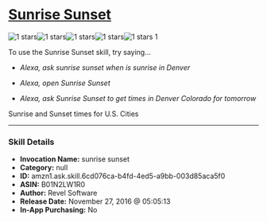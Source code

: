 # [Sunrise Sunset](http://alexa.amazon.com/#skills/amzn1.ask.skill.6cd076ca-b4fd-4ed5-a9bb-003d85aca5f0)
![1 stars](../../images/ic_star_black_18dp_1x.png)![1 stars](../../images/ic_star_border_black_18dp_1x.png)![1 stars](../../images/ic_star_border_black_18dp_1x.png)![1 stars](../../images/ic_star_border_black_18dp_1x.png)![1 stars](../../images/ic_star_border_black_18dp_1x.png) 1

To use the Sunrise Sunset skill, try saying...

* *Alexa, ask sunrise sunset when is sunrise in Denver*

* *Alexa, open Sunrise Sunset*

* *Alexa, ask Sunrise Sunset to get times in Denver Colorado for tomorrow*

Sunrise and Sunset times for U.S. Cities

***

### Skill Details

* **Invocation Name:** sunrise sunset
* **Category:** null
* **ID:** amzn1.ask.skill.6cd076ca-b4fd-4ed5-a9bb-003d85aca5f0
* **ASIN:** B01N2LW1R0
* **Author:** Revel Software
* **Release Date:** November 27, 2016 @ 05:05:13
* **In-App Purchasing:** No
